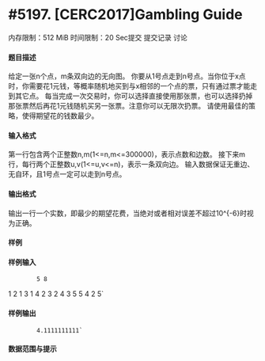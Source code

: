 
# #5197. [CERC2017]Gambling Guide
内存限制：512 MiB 时间限制：20 Sec提交 提交记录 讨论
#### 题目描述
给定一张n个点，m条双向边的无向图。
你要从1号点走到n号点。当你位于x点时，你需要花1元钱，等概率随机地买到与x相邻的一个点的票，只有通过票才能走到其它点。
每当完成一次交易时，你可以选择直接使用那张票，也可以选择扔掉那张票然后再花1元钱随机买另一张票。注意你可以无限次扔票。
请使用最佳的策略，使得期望花的钱数最少。

#### 输入格式
第一行包含两个正整数n,m(1<=n,m<=300000)，表示点数和边数。
接下来m行，每行两个正整数u,v(1<=u,v<=n)，表示一条双向边。
输入数据保证无重边、无自环，且1号点一定可以走到n号点。

#### 输出格式
输出一行一个实数，即最少的期望花费，当绝对或者相对误差不超过10^{-6}时视为正确。

#### 样例

#### 样例输入

			5 8
1 2
1 3
1 4
2 3
2 4
3 5
5 4
2 5`
#### 样例输出

			4.1111111111`
#### 数据范围与提示

